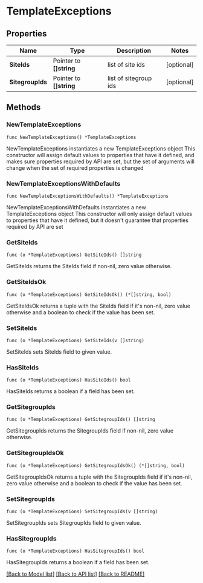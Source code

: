 # TemplateExceptions

## Properties

Name | Type | Description | Notes
------------ | ------------- | ------------- | -------------
**SiteIds** | Pointer to **[]string** | list of site ids | [optional] 
**SitegroupIds** | Pointer to **[]string** | list of sitegroup ids | [optional] 

## Methods

### NewTemplateExceptions

`func NewTemplateExceptions() *TemplateExceptions`

NewTemplateExceptions instantiates a new TemplateExceptions object
This constructor will assign default values to properties that have it defined,
and makes sure properties required by API are set, but the set of arguments
will change when the set of required properties is changed

### NewTemplateExceptionsWithDefaults

`func NewTemplateExceptionsWithDefaults() *TemplateExceptions`

NewTemplateExceptionsWithDefaults instantiates a new TemplateExceptions object
This constructor will only assign default values to properties that have it defined,
but it doesn't guarantee that properties required by API are set

### GetSiteIds

`func (o *TemplateExceptions) GetSiteIds() []string`

GetSiteIds returns the SiteIds field if non-nil, zero value otherwise.

### GetSiteIdsOk

`func (o *TemplateExceptions) GetSiteIdsOk() (*[]string, bool)`

GetSiteIdsOk returns a tuple with the SiteIds field if it's non-nil, zero value otherwise
and a boolean to check if the value has been set.

### SetSiteIds

`func (o *TemplateExceptions) SetSiteIds(v []string)`

SetSiteIds sets SiteIds field to given value.

### HasSiteIds

`func (o *TemplateExceptions) HasSiteIds() bool`

HasSiteIds returns a boolean if a field has been set.

### GetSitegroupIds

`func (o *TemplateExceptions) GetSitegroupIds() []string`

GetSitegroupIds returns the SitegroupIds field if non-nil, zero value otherwise.

### GetSitegroupIdsOk

`func (o *TemplateExceptions) GetSitegroupIdsOk() (*[]string, bool)`

GetSitegroupIdsOk returns a tuple with the SitegroupIds field if it's non-nil, zero value otherwise
and a boolean to check if the value has been set.

### SetSitegroupIds

`func (o *TemplateExceptions) SetSitegroupIds(v []string)`

SetSitegroupIds sets SitegroupIds field to given value.

### HasSitegroupIds

`func (o *TemplateExceptions) HasSitegroupIds() bool`

HasSitegroupIds returns a boolean if a field has been set.


[[Back to Model list]](../README.md#documentation-for-models) [[Back to API list]](../README.md#documentation-for-api-endpoints) [[Back to README]](../README.md)


